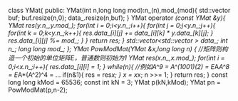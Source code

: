 class YMat{
public:
    YMat(int n,long long mod):n_(n),mod_(mod){
        std::vector<long long> buf;
        buf.resize(n,0);
        data_.resize(n,buf);
    }
    YMat operator *(const YMat &y){
        YMat res(y.n_,y.mod_);
        for(int i = 0;i<y.n_;i++){
            for(int j = 0;j<y.n_;j++){
                for(int k = 0;k<y.n_;k++){
                    res.data_[i][j] += data_[i][k] * y.data_[k][j];
                }
                res.data_[i][j] %= mod_;
            }
        }
        return res;
    }
    std::vector<std::vector<long long> > data_;
    int n_;
    long long mod_;
};
YMat PowModMat(YMat &x,long long n) {
    //矩阵则构造一个初始的单位矩阵E，普通数则初始为1
    YMat res(x.n_,x.mod_);
    for(int i = 0;i<x.n_;i++){
        res.data_[i][i] = 1;
    }
    while(n){
    //例如A^9 = A^(1001)(2) = E*A*A^8 = E*A*(A^2)^4 = ...
        if(n&1){
            res = res*x;
        }
        x = x*x;
    	n >>= 1;
    }
    return res;
}
    const long long kMod = 65536;
    const int kN = 3;
    YMat p(kN,kMod);
    YMat pn = PowModMat(p,n-2);
